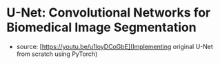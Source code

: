 # U-Net: Convolutional Networks for Biomedical Image Segmentation

- source: [https://youtu.be/u1loyDCoGbE](Implementing original U-Net from scratch using PyTorch)
